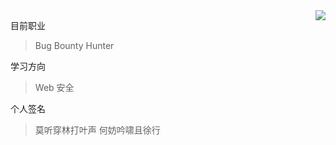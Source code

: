 <!--[My GitHub Stats](https://github-readme-stats.vercel.app/api?username=wuqi5700&show_icons=true&theme=tokyonight&cache_seconds=1800&hide_title=true)-->
<img align="right" src="https://github-readme-stats.vercel.app/api?username=wuqi5700&show_icons=true&icon_color=805AD5&text_color=718096&bg_color=ffffff&hide_title=true" />

目前职业

> Bug Bounty Hunter

学习方向

> Web  安全


个人签名

> 莫听穿林打叶声 
> 何妨吟啸且徐行
